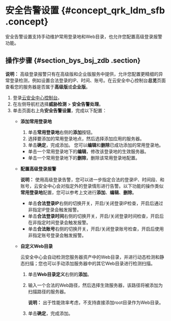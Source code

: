 # 安全告警设置 {#concept_qrk_ldm_sfb .concept}

安全告警设置支持手动维护常用登录地和Web目录，也允许您配置高级登录报警功能。

## 操作步骤 {#section_bys_bsj_zdb .section}

**说明：** 高级登录报警只有在高级版和企业版服务中提供，允许您配置更精细的异常登录检测，例如设置合法登录的IP、时间、账号。在云安全中心控制台**总览**页面查看您的服务器是否属于**高级版**或**企业版**。

1.  登录[云安全中心控制台](https://yundun.console.aliyun.com/?p=sas)。
2.  在左侧导航栏选择**威胁检测** \> **安全告警处理**。
3.  单击页面右上角**安全告警设置**，完成以下配置：
    -   **添加常用登录地** 

        1.  单击**常用登录地**右侧的**添加**按钮。
        2.  选择要添加的常用登录地点，然后选择添加应用的服务器。
        3.  单击**确定**，完成添加。
        您可以**编辑**和**删除**已成功添加的常用登录地。

        -   单击一个常用登录地下的**编辑**，修改该登录地的生效服务器。
        -   单击一个常用登录地下的**删除**，删除该常用登录地配置。
    -   **配置高级登录报警** 

        **说明：** 使用高级登录告警，您可以进一步指定合法的登录IP、时间段、和账号，云安全中心会对指定外的登录情形进行告警。以下功能的操作类似**常用登录地**配置，您可以参考上文进行**添加**、**编辑**、**删除**。

        -   单击**合法登录IP**右侧的切换开关，开启/关闭登录IP检查，开启后通过非指定IP登录会触发报警。
        -   单击**合法登录时间**右侧的切换开关，开启/关闭登录时间检查，开启后在非指定时间登录会触发报警。
        -   单击**合法账号**右侧的切换开关，开启/关闭登录账号检查，开启后使用非指定账号登录会触发报警。
    -   **自定义Web目录** 

        云安全中心会自动检测您服务器资产中的Web目录，并进行动态检测和静态扫描；您也可以手动添加服务器中的其它Web目录进行检测扫描。

        1.  单击**Web目录定义**右侧的**添加**。
        2.  输入一个合法的Web路径，然后选择生效服务器，该路径将被添加为扫描路径的服务器。

            **说明：** 出于性能效率考虑，不支持直接添加root目录作为Web目录。

        3.  单击**确定**，完成添加。

